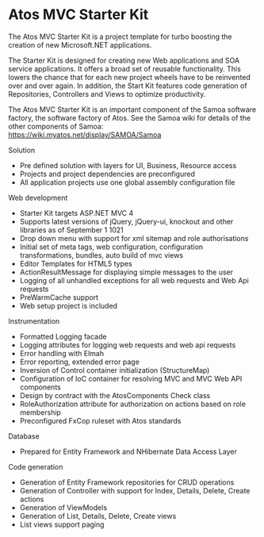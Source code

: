 Atos MVC Starter Kit
=================

The Atos MVC Starter Kit is a project template for turbo boosting the creation of new Microsoft.NET applications. 

The Starter Kit is designed for creating new Web applications and SOA service applications. It offers a broad set 
of reusable functionality. This lowers the chance that for each new project wheels have to be reinvented over and 
over again. In addition, the Start Kit features code generation of Repositories, Controllers and Views to optimize
productivity.

The Atos MVC Starter Kit is an important component of the Samoa software factory, the software factory of Atos.
See the Samoa wiki for details of the other components of Samoa: https://wiki.myatos.net/display/SAMOA/Samoa

Solution
- Pre defined solution with layers for UI, Business, Resource access
- Projects and project dependencies are preconfigured
- All application projects use one global assembly configuration file 

Web development
- Starter Kit targets ASP.NET MVC 4
- Supports latest versions of jQuery, jQuery-ui, knockout and other libraries as of September 1 1021
- Drop down menu with support for xml sitemap and role authorisations
- Initial set of meta tags, web configuration, configuration transformations, bundles, auto build of mvc views
- Editor Templates for HTML5 types
- ActionResultMessage for displaying simple messages to the user
- Logging of all unhandled exceptions for all web requests and Web Api requests
- PreWarmCache support
- Web setup project is included

Instrumentation
- Formatted Logging facade
- Logging attributes for logging web requests and web api requests
- Error handling with Elmah
- Error reporting, extended error page
- Inversion of Control container initialization (StructureMap)
- Configuration of IoC container for resolving MVC and MVC Web API components
- Design by contract with the AtosComponents Check class
- RoleAuthorization attribute for authorization on actions based on role membership
- Preconfigured FxCop ruleset with Atos standards

Database
- Prepared for Entity Framework and NHibernate Data Access Layer

Code generation
- Generation of Entity Framework repositories for CRUD operations
- Generation of Controller with support for Index, Details, Delete, Create actions
- Generation of ViewModels
- Generation of List, Details, Delete, Create views
- List views support paging